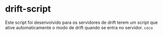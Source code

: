 # drift-script
Este script foi desenvolvido para os servidores de drift terem um script que ative automaticamente o modo de drift quando se entra no servidor.
```coco```
